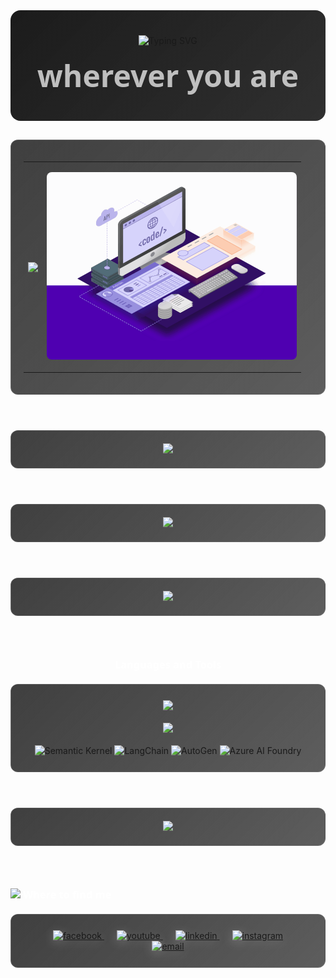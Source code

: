 <div align="center" style="background: linear-gradient(135deg, rgba(15, 15, 15, 0.95) 0%, rgba(25, 25, 25, 0.9) 100%); padding: 40px 20px; border-radius: 16px; backdrop-filter: blur(10px); margin-bottom: 30px; border: none !important;">
  <div style="margin-bottom: 0; border: none !important;">
    <img src="https://readme-typing-svg.herokuapp.com?font=Segoe+UI&weight=600&size=48&center=true&vCenter=true&width=700&height=70&duration=2500&pause=800&color=FFFFFF&cursor=false&lines=Code+the+future;Build+amazing+things;Create+innovative+solutions;Develop+with+passion;Engineer+tomorrow;Craft+digital+experiences;Transform+ideas+to+reality" alt="Typing SVG" />
  </div>
  <div style="color: #E5E5E5; font-size: 3rem; font-weight: 600; margin-top: 15px; margin-bottom: 0; opacity: 0.8; text-decoration: none !important; border: none !important; outline: none !important; box-shadow: none !important; text-align: center; font-family: 'Segoe UI', sans-serif;">
    wherever you are
  </div>
</div>

<div style="background: linear-gradient(135deg, rgba(15, 15, 15, 0.8) 0%, rgba(25, 25, 25, 0.7) 100%); padding: 20px; border-radius: 12px; backdrop-filter: blur(10px); border: 1px solid rgba(255, 255, 255, 0.1); margin: 20px 0;">
  <table style="width:100%;">
    <tr>
      <td>
        <p align="center"> 
        <a href="https://github.com/DuongCaoNhan" title="DuongCaoNhan">
          <img width="315" align="center" src="https://github-readme-stats.vercel.app/api/top-langs/?username=DuongCaoNhan&hide=Mathematica,Cuda&title_color=FFFFFF&text_color=E5E5E5&icon_color=FFFFFF&bg_color=1a1a1a&langs_count=8&layout=compact&border_color=333333&hide_border=true"/>
        </a>
        </p>
      </td>
      <td>
        <p align="center"> 
          <img src="https://github.com/DuongCaoNhan/DuongCaoNhan/blob/main/web-development.gif" href="https://github.com/sp-xd" alt="Coding"  width="400px" style="border-radius: 8px;"/>
        </p>
      </td>
    </tr>
  </table>
</div>

<br/>

<div align="center" style="background: linear-gradient(135deg, rgba(15, 15, 15, 0.8) 0%, rgba(25, 25, 25, 0.7) 100%); padding: 20px; border-radius: 12px; backdrop-filter: blur(8px); border: 1px solid rgba(255, 255, 255, 0.1); margin: 20px 0;">
  <img src="https://github-readme-stats.vercel.app/api?username=DuongCaoNhan&show_icons=true&theme=dark&hide_border=true&bg_color=1a1a1a&title_color=FFFFFF&text_color=E5E5E5&icon_color=FFFFFF" />
</div>

<br/>

<div align="center" style="background: linear-gradient(135deg, rgba(15, 15, 15, 0.8) 0%, rgba(25, 25, 25, 0.7) 100%); padding: 20px; border-radius: 12px; backdrop-filter: blur(8px); border: 1px solid rgba(255, 255, 255, 0.1); margin: 20px 0;">
  <img src="https://github-readme-streak-stats.herokuapp.com/?user=DuongCaoNhan&theme=dark&hide_border=true&background=1a1a1a&ring=FFFFFF&fire=FFFFFF&currStreakLabel=E5E5E5" />
</div>

<br/>

<div align="center" style="background: linear-gradient(135deg, rgba(15, 15, 15, 0.8) 0%, rgba(25, 25, 25, 0.7) 100%); padding: 20px; border-radius: 12px; backdrop-filter: blur(8px); border: 1px solid rgba(255, 255, 255, 0.1); margin: 20px 0;">
  <img src="https://github-readme-activity-graph.vercel.app/graph?username=DuongCaoNhan&theme=github-dark&bg_color=1a1a1a&color=E5E5E5&line=FFFFFF&point=FFFFFF&hide_border=true" />
</div>

<br/>

<h3 style="color: #FFFFFF; font-family: 'Segoe UI', sans-serif; font-weight: 600; margin: 30px 0 20px 0; text-align: center;">Languages and Tools</h3>
<div align="center" style="background: linear-gradient(135deg, rgba(15, 15, 15, 0.8) 0%, rgba(25, 25, 25, 0.7) 100%); padding: 25px; border-radius: 12px; backdrop-filter: blur(8px); border: 1px solid rgba(255, 255, 255, 0.1); margin: 20px 0;">
  <img src="https://skillicons.dev/icons?i=cs,dotnet,py,azure,docker,git,visualstudio,vscode&theme=dark" />
  <br/><br/>
  <img src="https://skillicons.dev/icons?i=html,css,js,jquery,bootstrap,mongodb,mysql,github&theme=dark" />
  <br/><br/>
  <img src="https://img.shields.io/badge/Semantic_Kernel-512BD4?style=for-the-badge&logo=microsoft&logoColor=white" alt="Semantic Kernel" />
  <img src="https://img.shields.io/badge/LangChain-1C3C3C?style=for-the-badge&logo=langchain&logoColor=white" alt="LangChain" />
  <img src="https://img.shields.io/badge/AutoGen-FF6B6B?style=for-the-badge&logo=microsoft&logoColor=white" alt="AutoGen" />
  <img src="https://img.shields.io/badge/Azure_AI_Foundry-0078D4?style=for-the-badge&logo=microsoftazure&logoColor=white" alt="Azure AI Foundry" />
</div>

<br/>

<div align="center" style="background: linear-gradient(135deg, rgba(15, 15, 15, 0.8) 0%, rgba(25, 25, 25, 0.7) 100%); padding: 20px; border-radius: 12px; backdrop-filter: blur(8px); border: 1px solid rgba(255, 255, 255, 0.1); margin: 20px 0;">
  <img src="https://komarev.com/ghpvc/?username=DuongCaoNhan&color=white&style=flat-square&label=Profile+Views" />
</div>

<br/>

<h3 style="color: #FFFFFF; font-family: 'Segoe UI', sans-serif; font-weight: 600; margin: 30px 0 20px 0;"> <img src="https://emojis.slackmojis.com/emojis/images/1621024394/39092/cat-roll.gif?1621024394" width="28" /> Where to find me </h3>

<div align="center" style="background: linear-gradient(135deg, rgba(15, 15, 15, 0.8) 0%, rgba(25, 25, 25, 0.7) 100%); padding: 25px; border-radius: 12px; backdrop-filter: blur(8px); border: 1px solid rgba(255, 255, 255, 0.1); margin: 20px 0;">
  <a href="https://www.facebook.com/duongcaonhan.official/" target="blank" style="margin: 0 10px; transition: transform 0.3s ease;">
    <img src="https://img.icons8.com/bubbles/100/000000/facebook-new.png" alt="facebook" style="filter: drop-shadow(0 4px 8px rgba(255, 255, 255, 0.2));" />
  </a>
  <a href="https://www.youtube.com/@DuongCaoNhan" target="blank" style="margin: 0 10px; transition: transform 0.3s ease;">
    <img src="https://img.icons8.com/bubbles/100/000000/youtube-squared.png" alt="youtube" style="filter: drop-shadow(0 4px 8px rgba(255, 255, 255, 0.2));" />
  </a>
  <a href="https://www.linkedin.com/in/duongcaonhan" target="blank" style="margin: 0 10px; transition: transform 0.3s ease;">
    <img src="https://img.icons8.com/bubbles/100/000000/linkedin.png" alt="linkedin" style="filter: drop-shadow(0 4px 8px rgba(255, 255, 255, 0.2));" />
  </a>
  <a href="https://www.instagram.com/duongcaonhan" target="blank" style="margin: 0 10px; transition: transform 0.3s ease;">
    <img src="https://img.icons8.com/bubbles/100/000000/instagram.png" alt="instagram" style="filter: drop-shadow(0 4px 8px rgba(255, 255, 255, 0.2));" />
  </a>
  <a href="mailto:nhan9495@gmail.com" target="top" style="margin: 0 10px; transition: transform 0.3s ease;">
    <img src="https://img.icons8.com/bubbles/100/000000/apple-mail.png" alt="email" style="filter: drop-shadow(0 4px 8px rgba(255, 255, 255, 0.2));" />
  </a>
</div>
